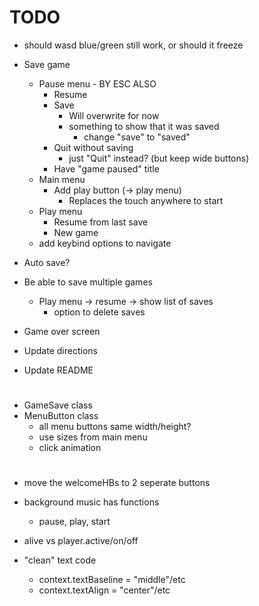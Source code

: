# TODO

- should wasd blue/green still work, or should it freeze

- Save game
    - Pause menu - BY ESC ALSO
        - Resume
        - Save
            - Will overwrite for now
            - something to show that it was saved
                - change "save" to "saved"
        - Quit without saving
            - just "Quit" instead? (but keep wide buttons)
        - Have "game paused" title
    - Main menu
        - Add play button (-> play menu)
            - Replaces the touch anywhere to start
    - Play menu
        - Resume from last save
        - New game
    - add keybind options to navigate

- Auto save?

- Be able to save multiple games
    - Play menu -> resume -> show list of saves
        - option to delete saves

- Game over screen

- Update directions
- Update README

#

- GameSave class
- MenuButton class
    - all menu buttons same width/height?
    - use sizes from main menu
    - click animation

# 

- move the welcomeHBs to 2 seperate buttons
- background music has functions
    - pause, play, start
- alive vs player.active/on/off

- "clean" text code
    - context.textBaseline = "middle"/etc
    - context.textAlign = "center"/etc